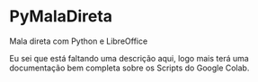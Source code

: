 # PyMalaDireta
Mala direta com Python e LibreOffice

Eu sei que está faltando uma descrição aqui, logo mais terá uma documentação bem completa sobre os Scripts do Google Colab.
